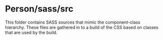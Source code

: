 # Person/sass/src

This folder contains SASS sources that mimic the component-class hierarchy. These files
are gathered in to a build of the CSS based on classes that are used by the build.
